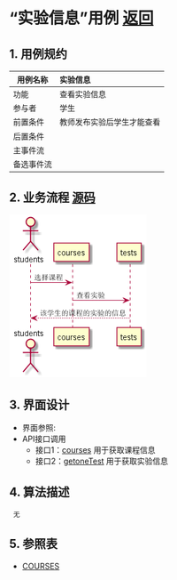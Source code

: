 <!-- markdownlint-disable MD033-->
<!-- 禁止MD033类型的警告 https://www.npmjs.com/package/markdownlint -->

# “实验信息”用例 [返回](../README.md)

## 1. 用例规约

|用例名称|实验信息|
|-------|:-------------|
|功能|查看实验信息|
|参与者|学生|
|前置条件|教师发布实验后学生才能查看|
|后置条件||
|主事件流| |
|备选事件流||

## 2. 业务流程 [源码](../src/实验信息.puml)
![sequence1](../实验信息.png) 

## 3. 界面设计
- 界面参照: 
- API接口调用
    - 接口1：[courses](../接口/getcourses.md)
        用于获取课程信息
    - 接口2：[getoneTest](../接口/getcourses.md)
        用于获取实验信息

## 4. 算法描述

     无
     
## 5. 参照表

- [COURSES](../src/数据库设计.md/#COURSES)
